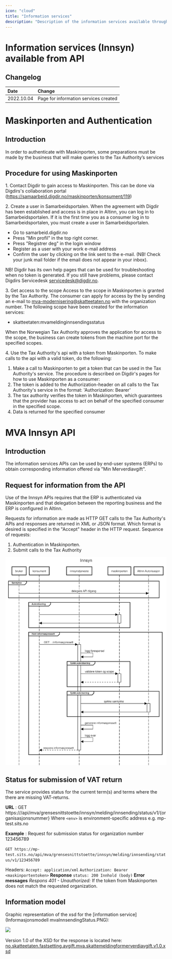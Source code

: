 ```yaml
---
icon: "cloud"
title: "Information services"
description: "Description of the information services available through API"
---
```


# Information services (Innsyn) available from API

## Changelog

| Date       | Change                                |
| :--------- | :------------------------------------ |
| 2022.10.04 | Page for information services created |

# Maskinporten and Authentication
## Introduction
In order to authenticate with Maskinporten, some preparations must be made by the business that will make queries to the Tax Authority’s services

## Procedure for using Maskinporten
1\. Contact Digdir to gain access to Maskinporten. This can be done via Digdirs's collaboration portal (https://samaarbeid.digdir.no/maskinporten/konsument/119)

2\. Create a user in Samarbeidsportalen. When the agreement with Digdir has been established and access is in place in Altinn, you can log in to Samarbeidsportalen. If it is the first time you as a consumer log in to Samarbeidsportalen, you must create a user in Samarbeidsportalen.

- Go to samarbeid.digdir.no
- Press "Min profil" in the top right corner.
- Press "Registrer deg" in the login window
- Register as a user with your work e-mail address
- Confirm the user by clicking on the link sent to the e-mail. (NB! Check your junk mail folder if the email does not appear in your inbox).

NB! Digdir has its own help pages that can be used for troubleshooting when no token is generated. If you still have problems, please contact Digdirs Servicedesk servicedesk@digdir.no.

3\. Get access to the scope
Access to the scope in Maskinporten is granted by the Tax Authority. The consumer can apply for access by the by sending an e-mail to mva-modernisering@skatteetaten.no with the organization number. The following scope have been created for the information services:
- skatteetaten:mvameldinginnsendingsstatus
 
When the Norwegian Tax Authority approves the application for access to the scope, the business can create tokens from the machine port for the specified scopes.

4\. Use the Tax Authority's api with a token from Maskinporten. To make calls to the api with a valid token, do the following:

1.	Make a call to Maskinporten to get a token that can be used in the Tax Authority's service. The procedure is described on Digdir's pages for how to use Maskinporten as a consumer:
2.	The token is added to the Authorization-header on all calls to the Tax Authority's service in the format: 'Authorization: Bearer'
3.	The tax authority verifies the token in Maskinporten, which guarantees that the provider has access to act on behalf of the specified consumer in the specified scope.
4.	Data is returned for the specified consumer

# MVA Innsyn API
## Introduction
The information services APIs can be used by end-user systems (ERPs) to obtain corresponding information offered via "Min Merverdiavgift".

## Request for information from the API
Use of the Innsyn APIs requires that the ERP is authenticated via Maskinporten and that delegation between the reporting business and the ERP is configured in Altinn.

Requests for information are made as HTTP GET calls to the Tax Authority's APIs and responses are returned in XML or JSON format. Which format is desired is specified in the "Accept" header in the HTTP request. Sequence of requests:

1. Authentication in Maskinporten.
2. Submit calls to the Tax Authority

![](https://github.com/Skatteetaten/mva-meldingen/blob/master/docs/documentation/innsynstjenester/Sekvensdiagram%20innsyn%20SBS.png)

## Status for submission of VAT return
The service provides status for the current term(s) and terms where the there are missing VAT-returns.

**URL** : GET https://<env>/api/mva/grensesnittstoette/innsyn/melding/innsending/status/v1/{organisasjonsnummer}
Where `<env>` is environment-specific address e.g. mp-test.sits.no

**Example** : Request for submission status for organization number 123456789

`GET https://mp-test.sits.no/api/mva/grensesnittstoette/innsyn/melding/innsending/status/v1/123456789`

Headers:
`Accept: application/xml`
`Authorization: Bearer <maskinportentoken>`
**Response**
`status: 200 Innhold (body)`
**Error messages**
_Respons 401 - Unauthorized:_
If the token from Maskinporten does not match the requested organization.

## Information model
Graphic representation of the xsd for the [information service](Informasjonsmodell mvaInnsendingStatus.PNG):

![](InformasjonsmodellmvaInnsendingStatus.PNG)


Version 1.0 of the XSD for the response is located here: [no.skatteetaten.fastsetting.avgift.mva.skattemeldingformerverdiavgift.v1.0.xsd](https://github.com/Skatteetaten/mva-meldingen/blob/master/docs/documentation/informasjonsmodell/xsd/no.skatteetaen.fastsetting.avgift.mva.mvaMeldingInnsendingStatus.v1.xsd)
